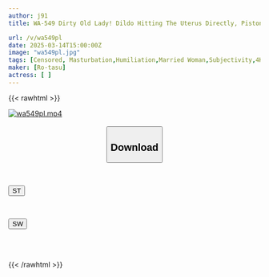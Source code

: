```yaml
---
author: j91
title: WA-549 Dirty Old Lady! Dildo Hitting The Uterus Directly, Piston Masturbation

url: /v/wa549pl
date: 2025-03-14T15:00:00Z
image: "wa549pl.jpg"
tags: [Censored, Masturbation,Humiliation,Married Woman,Subjectivity,4HR+,Mature Woman]
maker: [Ro-tasu]
actress: [ ]
---
```



{{< rawhtml >}}

<div class="video" data-videoid="LMPlbBKazbH4Ay">
    <a href="javascript:;">
        <img src="/v/wa549pl/wa549pl.jpg" width="WIDTH" height="HEIGHT" alt="wa549pl.mp4" loading="lazy">
    </a>
</div>

<script type="text/javascript" src="https://j91.asia/asset/on-demand-st.js"></script>

<br>
  <link rel="stylesheet" href="https://j91.asia/asset/bs5.css">
  
  <center>
  <button class="btn btn-primary" type="button" data-bs-toggle="collapse" data-bs-target=".multi-collapse" aria-expanded="false" aria-controls="multiCollapseExample1 multiCollapseExample2"><h2>Download</h2></button></center>
</p>
<div class="row">
  <div class="col">
    <div class="collapse multi-collapse" id="multiCollapseExample1">
      <div class="card card-body">
	      	      <br>
<div class="buttons">  
<p><a href="/v/wa549pl/st.html" target="_blank"><button class="btn-hover color-3"><i class="fa fa-download"></i> ST</button></a></p></div>
    </div>
  </div>
</div>
  <div class="col">
    <div class="collapse multi-collapse" id="multiCollapseExample2">
      <div class="card card-body">
	      <br>
<div class="buttons">
<p><a href="/v/wa549pl/sw.html" target="_blank"><button class="btn-hover color-2"><i class="fa fa-download"></i> SW</button></a></p></div>
<br><br>
      </div>
    </div>
  </div>
</div>

{{< /rawhtml >}}